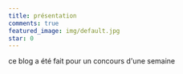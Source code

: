 ```yaml
---
title: présentation
comments: true
featured_image: img/default.jpg
star: 0
--- 
```

 ce blog a été fait pour un concours d'une semaine 
